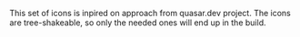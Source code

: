 This set of icons is inpired on approach from quasar.dev project. The icons are tree-shakeable, so only the needed ones will end up in the build.